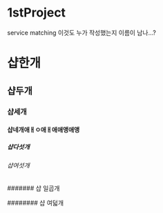 # 1stProject
service matching
이것도 누가 작성했는지 이름이 남나...?
# 샵한개
## 샵두개
### 샵세개
#### 샵네개애ㅐㅇ애ㅐ애애앵애앵
##### 샵다섯개
###### 샵여섯개
####### 샵 일곱개

######## 샵 여덟개
